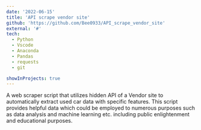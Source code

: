 ```yaml
---
date: '2022-06-15'
title: 'API scrape vendor site'
github: 'https://github.com/Bee0933/API_scrape_vendor_site'
external: '#'
tech:
  - Python 
  - Vscode
  - Anaconda
  - Pandas
  - requests
  - git 

showInProjects: true
---
```


A web scraper script that utilizes hidden API of a Vendor site to automatically extract used car data with specific features.
This script provides helpful data which could be employed to numerous purposes such as data analysis and machine learning etc. including public enlightenment and educational purposes.
